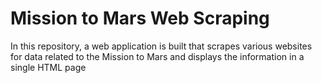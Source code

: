 # Mission to Mars Web Scraping
In this repository, a web application is built that scrapes various websites for data related to the Mission to Mars and displays the information in a single HTML page
